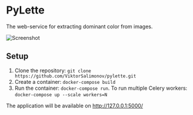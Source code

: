 # PyLette
The web-service for extracting dominant color from images.

![](https://pp.userapi.com/c848628/v848628718/134d9f/3akg9RQpsTs.jpg "Screenshot")

## Setup
1. Clone the repository: `git clone https://github.com/ViktorSalimonov/pylette.git`
2. Create a container: `docker-compose build`
3. Run the container: `docker-compose run`. To run multiple Celery workers: `docker-compose up --scale workers=N`

The application will be available on http://127.0.0.1:5000/
